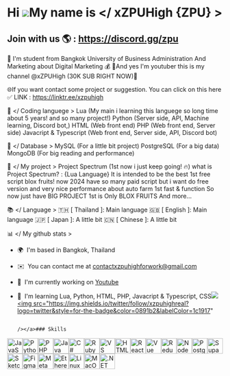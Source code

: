 Hi ![](https://user-images.githubusercontent.com/18350557/176309783-0785949b-9127-417c-8b55-ab5a4333674e.gif)My name is </ xZPUHigh {ZPU} >
===========================================================================================================================================

Join with us 🌎 : https://discord.gg/zpu
----------------------------------------

💯 I'm student from Bangkok University of Business Administration And Marketing about Digital Marketing 💰 
💊And yes I'm youtuber this is my channel @xZPUHigh (30K SUB RIGHT NOW)👑 

🌐If you want contact some project or suggestion. You can click on this here 
✅ LINK : https://linktr.ee/xzpuhigh 

📂 </ Coding languege > 
Lua (My main i learning this languege so long time about 5 years! and so many project!) 
Python (Server side, API, Machine learning, Discord bot,) 
HTML (Web front end) PHP (Web front end, Server side) 
Javacript & Typescript (Web front end, Server side, API, Discord bot)

📌 </ Database > 
MySQL (For a little bit project) 
PostgreSQL (For a big data) 
MongoDB (For big reading and performance) 

💾 </ My project > 
Project Spectrum (1st now i just keep going! 🔥) 
what is Project Spectrum? : {Lua Language} 
It is intended to be the best 1st free script blox fruits! 
now 2024 have so many paid script but i want do free version and very nice performance 
about auto farm 1st fast & function So now just have BIG PROJECT 1st is Only BLOX FRUITS And more... 

📚 </ Language > 
🇹🇭 \[ Thailand \]: Main language 
🇬🇧 \[ English \]: Main language 
🇯🇵 \[ Japan \]: A little bit 
🇨🇳 \[ Chinese \]: A little bit 

📊 </ My github stats >

*   🌍  I'm based in Bangkok, Thailand
*   ✉️  You can contact me at [contactxzpuhighforwork@gmail.com](mailto:contactxzpuhighforwork@gmail.com)
*   🚀  I'm currently working on [Youtube](http://www.youtube.com/@xZPUHigh)
*   🧠  I'm learning Lua, Python, HTML, PHP, Javacript & Typescript, CSS<a href="https://www.github.com/xZPUHigh" target="_blank" rel="noreferrer"><img
                  src="https://img.shields.io/github/followers/xZPUHigh?logo=github&style=for-the-badge&color=0891b2&labelColor=1c1917" /></a><a href="https://www.x.com/xzpuhighreal" target="_blank" rel="noreferrer"><img
                  src="https://img.shields.io/twitter/follow/xzpuhighreal?logo=twitter&style=for-the-badge&color=0891b2&labelColor=1c1917"
                
                                                                                                                                                                                                                          /></a>### Skills 
<p align="left">
<a href="https://developer.mozilla.org/en-US/docs/Web/JavaScript" target="_blank" rel="noreferrer"><img src="https://raw.githubusercontent.com/danielcranney/readme-generator/main/public/icons/skills/javascript-colored.svg" width="36" height="36" alt="JavaScript" /></a><a href="https://www.python.org/" target="_blank" rel="noreferrer"><img src="https://raw.githubusercontent.com/danielcranney/readme-generator/main/public/icons/skills/python-colored.svg" width="36" height="36" alt="Python" /></a><a href="https://www.php.net/" target="_blank" rel="noreferrer"><img src="https://raw.githubusercontent.com/danielcranney/readme-generator/main/public/icons/skills/php-colored.svg" width="36" height="36" alt="PHP" /></a><a href="https://www.oracle.com/java/" target="_blank" rel="noreferrer"><img src="https://raw.githubusercontent.com/danielcranney/readme-generator/main/public/icons/skills/java-colored.svg" width="36" height="36" alt="Java" /></a><a href="https://docs.microsoft.com/en-us/dotnet/csharp/" target="_blank" rel="noreferrer"><img src="https://raw.githubusercontent.com/danielcranney/readme-generator/main/public/icons/skills/csharp-colored.svg" width="36" height="36" alt="C#" /></a><a href="https://www.ruby-lang.org/en/" target="_blank" rel="noreferrer"><img src="https://raw.githubusercontent.com/danielcranney/readme-generator/main/public/icons/skills/ruby-colored.svg" width="36" height="36" alt="Ruby" /></a><a href="https://www.visualstudiocode.com" target="_blank" rel="noreferrer"><img src="https://raw.githubusercontent.com/danielcranney/readme-generator/main/public/icons/skills/visualstudiocode.svg" width="36" height="36" alt="VS Code" /></a><a href="https://developer.mozilla.org/en-US/docs/Glossary/HTML5" target="_blank" rel="noreferrer"><img src="https://raw.githubusercontent.com/danielcranney/readme-generator/main/public/icons/skills/html5-colored.svg" width="36" height="36" alt="HTML5" /></a><a href="https://reactjs.org/" target="_blank" rel="noreferrer"><img src="https://raw.githubusercontent.com/danielcranney/readme-generator/main/public/icons/skills/react-colored.svg" width="36" height="36" alt="React" /></a><a href="https://vuejs.org/" target="_blank" rel="noreferrer"><img src="https://raw.githubusercontent.com/danielcranney/readme-generator/main/public/icons/skills/vuejs-colored.svg" width="36" height="36" alt="Vue" /></a><a href="https://redux.js.org/" target="_blank" rel="noreferrer"><img src="https://raw.githubusercontent.com/danielcranney/readme-generator/main/public/icons/skills/redux-colored.svg" width="36" height="36" alt="Redux" /></a><a href="https://nodejs.org/en/" target="_blank" rel="noreferrer"><img src="https://raw.githubusercontent.com/danielcranney/readme-generator/main/public/icons/skills/nodejs-colored.svg" width="36" height="36" alt="NodeJS" /></a><a href="https://www.postgresql.org/" target="_blank" rel="noreferrer"><img src="https://raw.githubusercontent.com/danielcranney/readme-generator/main/public/icons/skills/postgresql-colored.svg" width="36" height="36" alt="PostgreSQL" /></a><a href="https://supabase.io/" target="_blank" rel="noreferrer"><img src="https://raw.githubusercontent.com/danielcranney/readme-generator/main/public/icons/skills/supabase-colored.svg" width="36" height="36" alt="Supabase" /></a><a href="https://www.sketch.com/" target="_blank" rel="noreferrer"><img src="https://raw.githubusercontent.com/danielcranney/readme-generator/main/public/icons/skills/sketch-colored.svg" width="36" height="36" alt="Sketch" /></a><a href="https://www.figma.com/" target="_blank" rel="noreferrer"><img src="https://raw.githubusercontent.com/danielcranney/readme-generator/main/public/icons/skills/figma-colored.svg" width="36" height="36" alt="Figma" /></a><a href="https://metamask.io/" target="_blank" rel="noreferrer"><img src="https://raw.githubusercontent.com/danielcranney/readme-generator/main/public/icons/skills/metamask-colored.svg" width="36" height="36" alt="MetaMask" /></a><a href="https://ethereum.org/en/" target="_blank" rel="noreferrer"><img src="https://raw.githubusercontent.com/danielcranney/readme-generator/main/public/icons/skills/ethereum-colored.svg" width="36" height="36" alt="Ethereum" /></a><a href="https://www.linux.org" target="_blank" rel="noreferrer"><img src="https://raw.githubusercontent.com/danielcranney/readme-generator/main/public/icons/skills/linux-colored.svg" width="36" height="36" alt="Linux" /></a><a href="https://apple.com" target="_blank" rel="noreferrer"><img src="https://raw.githubusercontent.com/danielcranney/readme-generator/main/public/icons/skills/macos-colored.svg" width="36" height="36" alt="MacOS" /></a><a href="https://dotnet.microsoft.com/en-us/" target="_blank" rel="noreferrer"><img src="https://raw.githubusercontent.com/danielcranney/readme-generator/main/public/icons/skills/dot-net-colored.svg" width="36" height="36" alt=".NET" /></a>

